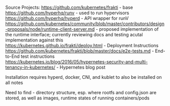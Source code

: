 Source Projects:
https://github.com/kubernetes/frakti - base  
https://github.com/hyperhq/runv - used to run hypervisors  
https://github.com/hyperhq/hyperd - API wrapper for runV  
https://github.com/kubernetes/community/blob/master/contributors/design-proposals/node/runtime-client-server.md - proposed implementation of the runtime interface; currently reviewing docs and testing acutal implementation against this  
https://kubernetes.github.io/frakti/deploy.html - Deployment Instructions  
https://github.com/kubernetes/frakti/blob/master/docs/e2e-tests.md - End-to-End test instructions  
https://kubernetes.io/blog/2016/05/hypernetes-security-and-multi-tenancy-in-kubernetes/ - Hypernetes blog post  

Installation requires hyperd, docker, CNI, and kublet to also be installed on all notes  

Need to find - directory structure, esp. where rootfs and config.json are stored, as well as images, runtime states of running containers/pods  

